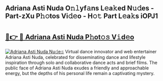 ## Adriana Asti Nuda O𝚗𝚕yf𝚊ns L𝚎a𝚔ed N𝚞𝚍es - Part-zXu P𝚑𝚘tos Vi𝚍𝚎o - H𝚘𝚝 Part L𝚎a𝚔s iOPJ1

# <h2><a href="http://kfbpq3.oniu.top/?m=Adriana+Asti+Nuda">🔗👉 🔴 Adriana Asti Nuda P𝚑ot𝚘𝚜 V𝚒d𝚎o</a></h2>

[![Adriana Asti Nuda Nu𝚍e𝚜](https://i.imgur.com/0qMVB7G.gif)](http://kfbpq3.oniu.top/?m=Adriana+Asti+Nuda)
Virtual dance innovator and web entertainer Adriana Asti Nuda, celebrated for disseminating dance and lifestyle inspiration through solo and collaborative dance acts and brief films. The public face of Adriana Asti Nuda exudes a friendly and approachable energy, but the depths of his personal life remain a captivating mystery.  
